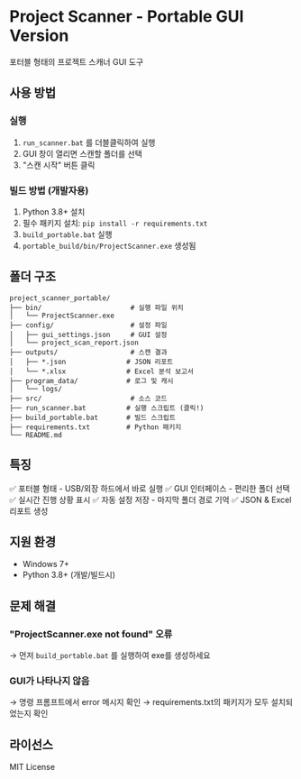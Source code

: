 # Project Scanner - Portable GUI Version

포터블 형태의 프로젝트 스캐너 GUI 도구

## 사용 방법

### 실행
1. `run_scanner.bat` 를 더블클릭하여 실행
2. GUI 창이 열리면 스캔할 폴더를 선택
3. "스캔 시작" 버튼 클릭

### 빌드 방법 (개발자용)
1. Python 3.8+ 설치
2. 필수 패키지 설치: `pip install -r requirements.txt`
3. `build_portable.bat` 실행
4. `portable_build/bin/ProjectScanner.exe` 생성됨

## 폴더 구조

```
project_scanner_portable/
├── bin/                      # 실행 파일 위치
│   └── ProjectScanner.exe
├── config/                   # 설정 파일
│   ├── gui_settings.json     # GUI 설정
│   └── project_scan_report.json
├── outputs/                  # 스캔 결과
│   ├── *.json               # JSON 리포트
│   └── *.xlsx               # Excel 분석 보고서
├── program_data/            # 로그 및 캐시
│   └── logs/
├── src/                      # 소스 코드
├── run_scanner.bat          # 실행 스크립트 (클릭!)
├── build_portable.bat       # 빌드 스크립트
├── requirements.txt         # Python 패키지
└── README.md
```

## 특징

✅ 포터블 형태 - USB/외장 하드에서 바로 실행
✅ GUI 인터페이스 - 편리한 폴더 선택
✅ 실시간 진행 상황 표시
✅ 자동 설정 저장 - 마지막 폴더 경로 기억
✅ JSON & Excel 리포트 생성

## 지원 환경

- Windows 7+
- Python 3.8+ (개발/빌드시)

## 문제 해결

### "ProjectScanner.exe not found" 오류
→ 먼저 `build_portable.bat` 를 실행하여 exe를 생성하세요

### GUI가 나타나지 않음
→ 명령 프롬프트에서 error 메시지 확인
→ requirements.txt의 패키지가 모두 설치되었는지 확인

## 라이선스

MIT License
